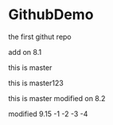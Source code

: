 # GithubDemo
the first githut repo

add on 8.1

this is master

this is master123

this is master modified on 8.2

modified 9.15 -1 -2 -3 -4
